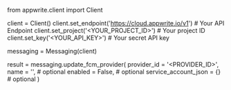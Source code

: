 from appwrite.client import Client

client = Client()
client.set_endpoint('https://cloud.appwrite.io/v1') # Your API Endpoint
client.set_project('&lt;YOUR_PROJECT_ID&gt;') # Your project ID
client.set_key('&lt;YOUR_API_KEY&gt;') # Your secret API key

messaging = Messaging(client)

result = messaging.update_fcm_provider(
    provider_id = '<PROVIDER_ID>',
    name = '<NAME>', # optional
    enabled = False, # optional
    service_account_json = {} # optional
)

